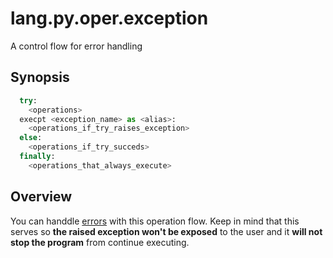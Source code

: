 # lang.py.oper.exception

A control flow for error handling

## Synopsis

```py
  try:
    <operations>
  execpt <exception_name> as <alias>:
    <operations_if_try_raises_exception>
  else:
    <operations_if_try_succeds>
  finally:
    <operations_that_always_execute>
```

## Overview

You can handdle [errors](./t7gf.md) with this operation flow. Keep in mind that this
serves so **the raised exception won't be exposed** to the user and it **will
not stop the program** from continue executing.
